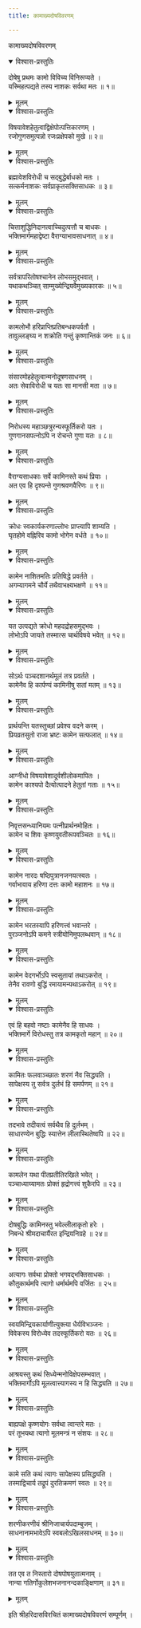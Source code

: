 ```yaml
---
title: कामाख्यदोषविवरणम्

---
```

  
 कामाख्यदोषविवरणम्

<details open><summary>विश्वास-प्रस्तुतिः</summary>

दोषेषु प्रथमः कामो विविच्य विनिरूप्यते ।  
यस्मिहत्पद्यते तस्य नाशकः सर्वथा मतः ॥ १॥
</details>

<details><summary>मूलम्</summary>

दोषेषु प्रथमः कामो विविच्य विनिरूप्यते ।  
यस्मिहत्पद्यते तस्य नाशकः सर्वथा मतः ॥ १॥
</details>

<details open><summary>विश्वास-प्रस्तुतिः</summary>

विषयावेशहेतुत्वाद्विक्षेपोत्पत्तिकारणम् ।  
रजोगुणसमुत्पन्नो रजःप्रक्षेपको मुखे ॥ २॥
</details>

<details><summary>मूलम्</summary>

विषयावेशहेतुत्वाद्विक्षेपोत्पत्तिकारणम् ।  
रजोगुणसमुत्पन्नो रजःप्रक्षेपको मुखे ॥ २॥
</details>

<details open><summary>विश्वास-प्रस्तुतिः</summary>

ब्रह्मावेशविरोधी च सद्बुद्धेर्बाधको मतः ।  
सत्कर्मनाशकः सर्वप्राकृतसक्तिसाधकः ॥ ३॥
</details>

<details><summary>मूलम्</summary>

ब्रह्मावेशविरोधी च सद्बुद्धेर्बाधको मतः ।  
सत्कर्मनाशकः सर्वप्राकृतसक्तिसाधकः ॥ ३॥
</details>

<details open><summary>विश्वास-प्रस्तुतिः</summary>

चित्ताशुद्धिनिदानत्वाच्चिदुत्पत्तौ च बाधकः ।  
भक्तिमार्गमहाद्वेष्टा वैराग्याभावसाधनात् ॥ ४॥
</details>

<details><summary>मूलम्</summary>

चित्ताशुद्धिनिदानत्वाच्चिदुत्पत्तौ च बाधकः ।  
भक्तिमार्गमहाद्वेष्टा वैराग्याभावसाधनात् ॥ ४॥
</details>

<details open><summary>विश्वास-प्रस्तुतिः</summary>

सर्वत्रापरितोषश्चानेन लोभसमुद्भवात् ।  
यथाकथञ्चित् साम्मुख्येन्द्रियवैमुख्यकारकः ॥ ५॥
</details>

<details><summary>मूलम्</summary>

सर्वत्रापरितोषश्चानेन लोभसमुद्भवात् ।  
यथाकथञ्चित् साम्मुख्येन्द्रियवैमुख्यकारकः ॥ ५॥
</details>

<details open><summary>विश्वास-प्रस्तुतिः</summary>

कामलोभौ हरिप्राप्तिप्रतिबन्धकपर्वतौ ।  
तावुल्लङ्घ्य न शक्रोति गन्तुं कृष्णान्तिकं जनः ॥ ६॥
</details>

<details><summary>मूलम्</summary>

कामलोभौ हरिप्राप्तिप्रतिबन्धकपर्वतौ ।  
तावुल्लङ्घ्य न शक्रोति गन्तुं कृष्णान्तिकं जनः ॥ ६॥
</details>

<details open><summary>विश्वास-प्रस्तुतिः</summary>

संसारमोहहेतुत्वान्मनोदूषणसाधनम् ।  
अतः सेवाविरोधी च यतः सा मानसी मता ॥ ७॥
</details>

<details><summary>मूलम्</summary>

संसारमोहहेतुत्वान्मनोदूषणसाधनम् ।  
अतः सेवाविरोधी च यतः सा मानसी मता ॥ ७॥
</details>

<details open><summary>विश्वास-प्रस्तुतिः</summary>

निरोधस्य महाञ्छत्रुरन्यस्फूर्तिकरो यतः ।  
गुणगानसपत्नोऽपि न रोचन्ते गुणा यतः ॥ ८॥
</details>

<details><summary>मूलम्</summary>

निरोधस्य महाञ्छत्रुरन्यस्फूर्तिकरो यतः ।  
गुणगानसपत्नोऽपि न रोचन्ते गुणा यतः ॥ ८॥
</details>

<details open><summary>विश्वास-प्रस्तुतिः</summary>

वैराग्यसाधकाः सर्वे कामिनस्ते कथं प्रियाः ।  
अत एव हि दृश्यन्ते गुणश्रवणवैरिणः ॥ ९॥
</details>

<details><summary>मूलम्</summary>

वैराग्यसाधकाः सर्वे कामिनस्ते कथं प्रियाः ।  
अत एव हि दृश्यन्ते गुणश्रवणवैरिणः ॥ ९॥
</details>

<details open><summary>विश्वास-प्रस्तुतिः</summary>

क्रोधः स्वकार्यकरणाल्लोभः प्राप्त्यापि शाम्यति ।  
घृतहोमे वह्निरिव कामो भोगेन वर्धते ॥ १०॥
</details>

<details><summary>मूलम्</summary>

क्रोधः स्वकार्यकरणाल्लोभः प्राप्त्यापि शाम्यति ।  
घृतहोमे वह्निरिव कामो भोगेन वर्धते ॥ १०॥
</details>

<details open><summary>विश्वास-प्रस्तुतिः</summary>

कामेन नाशितमतिः प्रतिषिद्धे प्रवर्तते ।  
अगम्यागमने चौर्ये तथैवाभक्ष्यभक्षणे ॥ ११॥
</details>

<details><summary>मूलम्</summary>

कामेन नाशितमतिः प्रतिषिद्धे प्रवर्तते ।  
अगम्यागमने चौर्ये तथैवाभक्ष्यभक्षणे ॥ ११॥
</details>

<details open><summary>विश्वास-प्रस्तुतिः</summary>

यत उत्पद्यते क्रोधो महदद्रोहसमुद्भवः ।  
लोभोऽपि जायते तस्मात्स चार्थविषये भवेत् ॥ १२॥
</details>

<details><summary>मूलम्</summary>

यत उत्पद्यते क्रोधो महदद्रोहसमुद्भवः ।  
लोभोऽपि जायते तस्मात्स चार्थविषये भवेत् ॥ १२॥
</details>

<details open><summary>विश्वास-प्रस्तुतिः</summary>

सोऽर्थः पञ्चदशानर्थमूलं तत्र प्रवर्तते ।  
कामेनैव हि कार्पण्यं कामिनीषु सतां मतम् ॥ १३॥
</details>

<details><summary>मूलम्</summary>

सोऽर्थः पञ्चदशानर्थमूलं तत्र प्रवर्तते ।  
कामेनैव हि कार्पण्यं कामिनीषु सतां मतम् ॥ १३॥
</details>

<details open><summary>विश्वास-प्रस्तुतिः</summary>

प्रार्थयन्ति यतस्तुच्छां प्रवेश्य वदने करम् ।  
प्रियव्रतसुतो राजा भ्रष्टः कामेन सत्फलात् ॥ १४॥
</details>

<details><summary>मूलम्</summary>

प्रार्थयन्ति यतस्तुच्छां प्रवेश्य वदने करम् ।  
प्रियव्रतसुतो राजा भ्रष्टः कामेन सत्फलात् ॥ १४॥
</details>

<details open><summary>विश्वास-प्रस्तुतिः</summary>

आग्नीधो विषयावेशादूर्वशीलोकमापितः ।  
कामेन काश्यपो दैत्योत्पादने हेतुतां गताः ॥ १५॥
</details>

<details><summary>मूलम्</summary>

आग्नीधो विषयावेशादूर्वशीलोकमापितः ।  
कामेन काश्यपो दैत्योत्पादने हेतुतां गताः ॥ १५॥
</details>

<details open><summary>विश्वास-प्रस्तुतिः</summary>

निवृत्तसन्ध्यानियमः पत्नीप्रार्थनमोहितः ।  
कामेन च शिवः कृष्णयुवतीरूपवञ्चितः ॥ १६॥
</details>

<details><summary>मूलम्</summary>

निवृत्तसन्ध्यानियमः पत्नीप्रार्थनमोहितः ।  
कामेन च शिवः कृष्णयुवतीरूपवञ्चितः ॥ १६॥
</details>

<details open><summary>विश्वास-प्रस्तुतिः</summary>

कामेन नारदः षष्ठिपुत्रानजनयत्स्वतः ।  
गर्वाभावाय हरिणा दत्तः कामो महाशनः ॥ १७॥
</details>

<details><summary>मूलम्</summary>

कामेन नारदः षष्ठिपुत्रानजनयत्स्वतः ।  
गर्वाभावाय हरिणा दत्तः कामो महाशनः ॥ १७॥
</details>

<details open><summary>विश्वास-प्रस्तुतिः</summary>

कामेन भरतस्यापि हरिणत्त्वं भवान्तरे ।  
पुरञ्जनोऽपि कमने स्त्रीयोनिमुपलब्धवान् ॥ १८॥
</details>

<details><summary>मूलम्</summary>

कामेन भरतस्यापि हरिणत्त्वं भवान्तरे ।  
पुरञ्जनोऽपि कमने स्त्रीयोनिमुपलब्धवान् ॥ १८॥
</details>

<details open><summary>विश्वास-प्रस्तुतिः</summary>

कामेन वेदगर्भोऽपि स्वसुतायां तथाऽकरोत् ।  
तेनैव रावणो बुद्धिं रमायामन्यथाऽकरोत् ॥ १९॥
</details>

<details><summary>मूलम्</summary>

कामेन वेदगर्भोऽपि स्वसुतायां तथाऽकरोत् ।  
तेनैव रावणो बुद्धिं रमायामन्यथाऽकरोत् ॥ १९॥
</details>

<details open><summary>विश्वास-प्रस्तुतिः</summary>

एवं हि बहवो नष्टाः कामेनैव हि साधवः ।  
भक्तिमार्गे विरोधस्तु तत्र कामकृतो महान् ॥ २०॥
</details>

<details><summary>मूलम्</summary>

एवं हि बहवो नष्टाः कामेनैव हि साधवः ।  
भक्तिमार्गे विरोधस्तु तत्र कामकृतो महान् ॥ २०॥
</details>

<details open><summary>विश्वास-प्रस्तुतिः</summary>

कामितः फलवाञ्च्छातः शरणं नैव सिद्ध्यति ।  
सापेक्षस्य तु सर्वत्र दुर्लभं हि समर्पणम् ॥ २१॥
</details>

<details><summary>मूलम्</summary>

कामितः फलवाञ्च्छातः शरणं नैव सिद्ध्यति ।  
सापेक्षस्य तु सर्वत्र दुर्लभं हि समर्पणम् ॥ २१॥
</details>

<details open><summary>विश्वास-प्रस्तुतिः</summary>

तदभावे तदीयत्वं सर्वथैव हि दुर्लभम् ।  
साधारण्येन बुद्धिः स्यात्तेन लीलास्थितेष्वपि ॥ २२॥
</details>

<details><summary>मूलम्</summary>

तदभावे तदीयत्वं सर्वथैव हि दुर्लभम् ।  
साधारण्येन बुद्धिः स्यात्तेन लीलास्थितेष्वपि ॥ २२॥
</details>

<details open><summary>विश्वास-प्रस्तुतिः</summary>

कामलेन यथा पीतप्रतीतिरखिले भवेत् ।  
पञ्चाध्याय्यामतः प्रोक्तं हृद्रोगत्त्वं शुकैरपि ॥ २३॥
</details>

<details><summary>मूलम्</summary>

कामलेन यथा पीतप्रतीतिरखिले भवेत् ।  
पञ्चाध्याय्यामतः प्रोक्तं हृद्रोगत्त्वं शुकैरपि ॥ २३॥
</details>

<details open><summary>विश्वास-प्रस्तुतिः</summary>

दोषबुद्धिः कामिनस्तु भवेल्लीलाकृतो हरेः ।  
निबन्धे श्रीमदाचार्यैरत इन्द्रियनिग्रहे ॥ २४॥
</details>

<details><summary>मूलम्</summary>

दोषबुद्धिः कामिनस्तु भवेल्लीलाकृतो हरेः ।  
निबन्धे श्रीमदाचार्यैरत इन्द्रियनिग्रहे ॥ २४॥
</details>

<details open><summary>विश्वास-प्रस्तुतिः</summary>

अत्यागः सर्वथा प्रोक्तो भगवद्भक्तिसाधकः ।  
कौतुकार्थमपि त्यागो धर्मार्थमपि वर्जितः ॥ २५॥
</details>

<details><summary>मूलम्</summary>

अत्यागः सर्वथा प्रोक्तो भगवद्भक्तिसाधकः ।  
कौतुकार्थमपि त्यागो धर्मार्थमपि वर्जितः ॥ २५॥
</details>

<details open><summary>विश्वास-प्रस्तुतिः</summary>

स्वयमिन्द्रियकार्याणीत्युक्त्या धैर्यविभञ्जनः ।  
विवेकस्य विरोध्येव तदस्फूर्तिकरो यतः ॥ २६॥
</details>

<details><summary>मूलम्</summary>

स्वयमिन्द्रियकार्याणीत्युक्त्या धैर्यविभञ्जनः ।  
विवेकस्य विरोध्येव तदस्फूर्तिकरो यतः ॥ २६॥
</details>

<details open><summary>विश्वास-प्रस्तुतिः</summary>

आश्रयस्तु कथं सिध्येन्मनोविक्षेपसम्भवात् ।  
भक्तिमार्गोऽपि मूलत्वात्त्यागस्य न हि सिद्ध्यति ॥ २७॥
</details>

<details><summary>मूलम्</summary>

आश्रयस्तु कथं सिध्येन्मनोविक्षेपसम्भवात् ।  
भक्तिमार्गोऽपि मूलत्वात्त्यागस्य न हि सिद्ध्यति ॥ २७॥
</details>

<details open><summary>विश्वास-प्रस्तुतिः</summary>

बाह्यपक्षे कृष्णयोगः सर्वथा त्वान्तरे मतः ।  
परं तूभयथा त्यागो मूलमन्त्रं न संशयः ॥ २८॥
</details>

<details><summary>मूलम्</summary>

बाह्यपक्षे कृष्णयोगः सर्वथा त्वान्तरे मतः ।  
परं तूभयथा त्यागो मूलमन्त्रं न संशयः ॥ २८॥
</details>

<details open><summary>विश्वास-प्रस्तुतिः</summary>

कामे सति कथं त्यागः सापेक्षस्य प्रसिद्ध्यति ।  
तस्माद्विचार्य तद्रूपं दुरतिक्रमणं स्वतः ॥ २९॥
</details>

<details><summary>मूलम्</summary>

कामे सति कथं त्यागः सापेक्षस्य प्रसिद्ध्यति ।  
तस्माद्विचार्य तद्रूपं दुरतिक्रमणं स्वतः ॥ २९॥
</details>

<details open><summary>विश्वास-प्रस्तुतिः</summary>

शरणीकरणीयं श्रीनिजाचार्यपदाम्बुजम् ।  
साधनानामभावेऽपि स्वबलोऽखिलसाधनम् ॥ ३०॥
</details>

<details><summary>मूलम्</summary>

शरणीकरणीयं श्रीनिजाचार्यपदाम्बुजम् ।  
साधनानामभावेऽपि स्वबलोऽखिलसाधनम् ॥ ३०॥
</details>

<details open><summary>विश्वास-प्रस्तुतिः</summary>

तत एव त निस्तारो दोषपोषयुतात्मनाम् ।  
नान्या गतिर्गोकुलेशभजनानन्दकाङ्क्षिणाम् ॥ ३१॥
</details>

<details><summary>मूलम्</summary>

तत एव त निस्तारो दोषपोषयुतात्मनाम् ।  
नान्या गतिर्गोकुलेशभजनानन्दकाङ्क्षिणाम् ॥ ३१॥
</details>  
  
इति श्रीहरिदासविरचितं कामाख्यदोषविवरणं सम्पूर्णम् ।  
  
  
  
